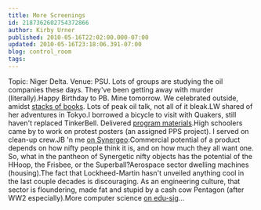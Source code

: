 ```yaml
---
title: More Screenings
id: 2187362602754372866
author: Kirby Urner
published: 2010-05-16T22:02:00.000-07:00
updated: 2010-05-16T23:18:06.391-07:00
blog: control_room
tags: 
---
```


Topic:  Niger Delta.  Venue:  PSU.  Lots of groups are studying the oil companies these days. They've been getting away with murder (literally).Happy Birthday to PB.  Mine tomorrow. We celebrated outside, amidst [stacks of books](http://www.flickr.com/photos/17157315@N00/4614151174/).  Lots of peak oil talk, not all of it bleak.LW shared of her adventures in Tokyo.I borrowed a bicycle to visit with Quakers, still haven't replaced TinkerBell.  Delivered [program materials](http://www.flickr.com/photos/17157315@N00/4612830585/in/photostream/).High schoolers came by to work on protest posters (an assigned PPS project).  I served on clean-up crew.JB 'n me [on ](http://groups.yahoo.com/group/synergeo/message/59132)[Synergeo](http://groups.yahoo.com/group/synergeo/message/59132):Commercial potential of a product depends on how nifty people think it is, and on how much they all want one. So, what in the pantheon of Synergetic nifty objects has the potential of the HHoop, the Frisbee, or the Superball?Aerospace sector dwelling machines (housing).The fact that Lockheed-Martin hasn't unveiled anything cool in the last couple decades is discouraging. As an engineering culture, that sector is floundering, made fat and stupid by a cash cow Pentagon (after WW2 especially).More computer science [on edu-sig](http://www.blogger.com/ail.python.org/pipermail/edu-sig/2010-May/date.html)...